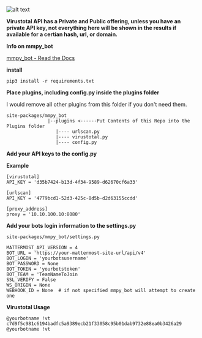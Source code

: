 ![alt text](https://i.imgur.com/vRpg5gK.gif)

**Virustotal API has a Private and Public offering, unless you have an private API key, not everything here will be shown in the results if available for a certian hash, url, or domain.**

**Info on mmpy_bot**

[mmpy_bot - Read the Docs](https://mmpy-bot.readthedocs.io/en/latest/)

**install**

```shell
pip3 install -r requirements.txt 
```

**Place plugins, including config.py inside the plugins folder**

I would remove all other plugins from this folder if you don't need them.

```shell
site-packages/mmpy_bot
               |--plugins <------Put Contents of this Repo into the Plugins folder
                  |---- urlscan.py
                  |---- virustotal.py
                  |---- config.py
```

**Add your API keys to the config.py**

**Example**
```shell
[virustotal]
API_KEY = 'd35b7424-b13d-4f34-9589-d62670cf6a33'

[urlscan]
API_KEY = '4779bcd1-52d3-425c-8d5b-d2d63155ccdd'

[proxy_address]
proxy = '10.10.100.10:8080'
```

**Add your bots login information to the settings.py**
```shell
site-packages/mmpy_bot/settings.py
```

```shell
MATTERMOST_API_VERSION = 4
BOT_URL = 'https://your-mattermost-site-url/api/v4'
BOT_LOGIN = 'yourbotsusername'
BOT_PASSWORD = None
BOT_TOKEN = 'yourbotstoken'
BOT_TEAM = 'TeamNameToJoin
SSL_VERIFY = False
WS_ORIGIN = None
WEBHOOK_ID = None  # if not specified mmpy_bot will attempt to create one
```
**Virustotal Usage**
```shell
@yourbotname !vt c7d9f5c981c6194badfc5a9389ecb21f33058c95b01dab9732e88ea0b3426a29
@yourbotname !vt 

```
